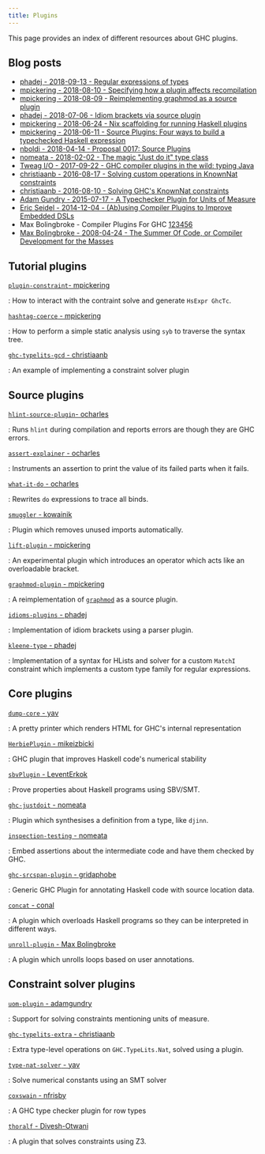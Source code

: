 ```yaml
---
title: Plugins
---
```


This page provides an index of different resources about GHC plugins.

## Blog posts

* [phadej - 2018-09-13 - Regular expressions of types](http://oleg.fi/gists/posts/2018-09-13-regular-expressions-of-types.html)
* [mpickering - 2018-08-10 - Specifying how a plugin affects recompilation](http://mpickering.github.io/posts/2018-08-10-plugins-recompilation.html)
* [mpickering - 2018-08-09 - Reimplementing graphmod as a source plugin](http://mpickering.github.io/posts/2018-08-09-source-plugin-graphmod.html)
* [phadej - 2018-07-06 - Idiom brackets via source plugin](http://oleg.fi/gists/posts/2018-07-06-idiom-brackets-via-source-pluging.html)
* [mpickering - 2018-06-24 - Nix scaffolding for running Haskell plugins](http://mpickering.github.io/posts/2018-06-24-haskell-nix-plugins.html)
* [mpickering - 2018-06-11 - Source Plugins: Four ways to build a typechecked Haskell expression](http://mpickering.github.io/posts/2018-06-11-source-plugins.html)
* [nboldi - 2018-04-14 - Proposal 0017: Source Plugins](https://github.com/ghc-proposals/ghc-proposals/blob/master/proposals/0017-source-plugins.rst)
* [nomeata - 2018-02-02 - The magic "Just do it" type class](https://www.joachim-breitner.de/blog/735-The_magic_%E2%80%9CJust_do_it%E2%80%9D_type_class)
* [Tweag I/O - 2017-09-22 - GHC compiler plugins in the wild: typing Java](https://www.tweag.io/posts/2017-09-22-inline-java-ghc-plugin.html)
* [christiaanb - 2016-08-17 - Solving custom operations in KnownNat constraints](https://qbaylogic.com/blog/2016/08/17/solving-knownnat-custom-operations.html)
* [christiaanb - 2016-08-10 - Solving GHC's KnownNat constraints](https://qbaylogic.com/blog/2016/08/10/solving-knownnat-constraints-plugin.html)
* [Adam Gundry - 2015-07-17 - A Typechecker Plugin for Units of Measure](http://adam.gundry.co.uk/pub/typechecker-plugins/)
* [Eric Seidel - 2014-12-04 - (Ab)using Compiler Plugins to Improve Embedded DSLs](https://galois.com/blog/2014/12/abusing-compiler-plugins-improve-embedded-dsls/)
* Max Bolingbroke - Compiler Plugins For GHC [1](http://blog.omega-prime.co.uk/2008/06/15/compiler-plugins-for-ghc-the-first-week/)[2](http://blog.omega-prime.co.uk/2008/06/23/compiler-plugins-for-ghc-week-two/)[34](http://blog.omega-prime.co.uk/2008/07/05/compiler-plugins-for-ghc-weeks-three-and-four/)[5](http://blog.omega-prime.co.uk/2008/07/14/compiler-plugins-for-ghc-week-five/)[6](http://blog.omega-prime.co.uk/2008/07/22/compiler-plugins-for-ghc-week-six/)
* [Max Bolingbroke - 2008-04-24 - The Summer Of Code, or Compiler Development for the Masses](http://blog.omega-prime.co.uk/2008/04/24/the-summer-of-code-or-compiler-development-for-the-masses/)


## Tutorial plugins

[`plugin-constraint`- mpickering](https://github.com/mpickering/plugin-constraint)

: How to interact with the contraint solve and generate `HsExpr GhcTc`.

[`hashtag-coerce` - mpickering](https://github.com/mpickering/hashtag-coerce)

: How to perform a simple static analysis using `syb` to traverse the syntax tree.

[`ghc-typelits-gcd` - christiaanb](https://github.com/christiaanb/ghc-typelits-gcd)

: An example of implementing a constraint solver plugin

## Source plugins

[`hlint-source-plugin`- ocharles](https://github.com/ocharles/hlint-source-plugin)

: Runs `hlint` during compilation and reports errors are though
they are GHC errors.

[`assert-explainer` - ocharles](https://github.com/ocharles/assert-explainer)

: Instruments an assertion to print the value of its failed parts when it fails.

[`what-it-do` - ocharles](https://github.com/ocharles/what-it-do)

: Rewrites `do` expressions to trace all binds.

[`smuggler` - kowainik](https://github.com/kowainik/smuggler)

: Plugin which removes unused imports automatically.

[`lift-plugin` - mpickering](https://github.com/mpickering/lift-plugin)

: An experimental plugin which introduces an operator which acts like an overloadable
bracket.

[`graphmod-plugin` - mpickering](https://github.com/mpickering/graphmod-plugin)

: A reimplementation of [`graphmod`](https://github.com/yav/graphmod) as a source plugin.

[`idioms-plugins` - phadej](https://github.com/phadej/idioms-plugins)

: Implementation of idiom brackets using a parser plugin.

[`kleene-type` - phadej](https://github.com/phadej/kleene-type)

: Implementation of a syntax for HLists and solver for a custom `MatchI` constraint
which implements a custom type family for regular expressions.



## Core plugins

[`dump-core` - yav](https://github.com/yav/dump-core)

: A pretty printer which renders HTML for GHC's internal representation

[`HerbiePlugin` - mikeizbicki](https://github.com/mikeizbicki/HerbiePlugin)

: GHC plugin that improves Haskell code's numerical stability

[`sbvPlugin` - LeventErkok](http://hackage.haskell.org/package/sbvPlugin)

: Prove properties about Haskell programs using SBV/SMT.

[`ghc-justdoit` - nomeata](https://github.com/nomeata/ghc-justdoit)

: Plugin which synthesises a definition from a type, like `djinn`.

[`inspection-testing` - nomeata](https://github.com/nomeata/inspection-testing)

: Embed assertions about the intermediate code and have them checked by GHC.

[`ghc-srcspan-plugin` - gridaphobe](https://github.com/gridaphobe/ghc-srcspan-plugin)

: Generic GHC Plugin for annotating Haskell code with source location data.

[`concat` - conal](https://github.com/conal/concat)

: A plugin which overloads Haskell programs so they can be interpreted in
different ways.

[`unroll-plugin` - Max Bolingbroke](https://github.com/batterseapower/unroll-plugin)

: A plugin which unrolls loops based on user annotations.


## Constraint solver plugins

[`uom-plugin` - adamgundry](https://github.com/adamgundry/uom-plugin/)

: Support for solving constraints mentioning units of measure.

[`ghc-typelits-extra` - christiaanb](https://github.com/clash-lang/ghc-typelits-extra)

: Extra type-level operations on `GHC.TypeLits.Nat`, solved using a plugin.

[`type-nat-solver` - yav](https://github.com/yav/type-nat-solver)

: Solve numerical constants using an SMT solver

[`coxswain` - nfrisby](https://github.com/nfrisby/coxswain)

: A GHC type checker plugin for row types

[`thoralf` - Divesh-Otwani](https://github.com/Divesh-Otwani/the-thoralf-plugin)

: A plugin that solves constraints using Z3.



